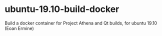 # ubuntu-19.10-build-docker
Build a docker container for Project Athena and Qt builds, for ubuntu 19.10 (Eoan Ermine)
